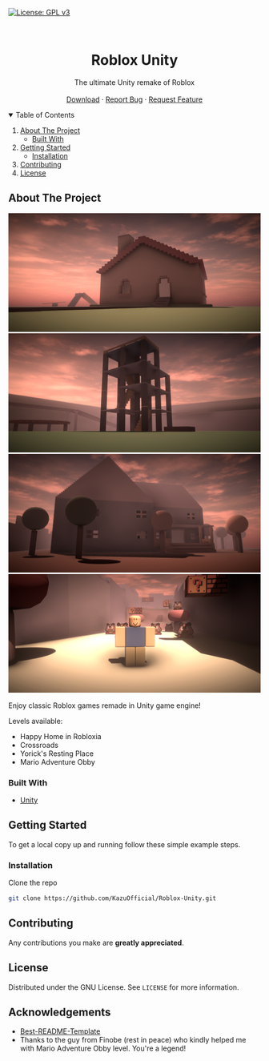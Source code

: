 [![License: GPL v3](https://img.shields.io/badge/License-GPLv3-blue.svg)](https://www.gnu.org/licenses/gpl-3.0)

<!-- PROJECT LOGO -->
<br />
  <h1 align="center">Roblox Unity</h1>

  <p align="center">
    The ultimate Unity remake of Roblox
    <br />
    <br />
    <a href="https://github.com/KazuOfficial/Roblox-Unity/releases">Download</a>
    ·
    <a href="https://github.com/KazuOfficial/Roblox-Unity/issues">Report Bug</a>
    ·
    <a href="https://github.com/KazuOfficial/Roblox-Unity/pulls">Request Feature</a>
  </p>
</p>

<!-- TABLE OF CONTENTS -->
<details open="open">
  <summary>Table of Contents</summary>
  <ol>
    <li>
      <a href="#about-the-project">About The Project</a>
      <ul>
        <li><a href="#built-with">Built With</a></li>
      </ul>
    </li>
    <li>
      <a href="#getting-started">Getting Started</a>
      <ul>
        <li><a href="#installation">Installation</a></li>
      </ul>
    </li>
    <li><a href="#contributing">Contributing</a></li>
    <li><a href="#license">License</a></li>
  </ol>
</details>

## About The Project

![alt text](https://github.com/KazuOfficial/Roblox-Unity/blob/master/Assets/Images/beautiful.png)
![alt text](https://github.com/KazuOfficial/Roblox-Unity/blob/master/Assets/Images/crossroads.png)
![alt text](https://github.com/KazuOfficial/Roblox-Unity/blob/master/Assets/Images/yorick.png)
![alt text](https://github.com/KazuOfficial/Roblox-Unity/blob/master/Assets/Images/gameplay.png)

Enjoy classic Roblox games remade in Unity game engine!

Levels available: 
* Happy Home in Robloxia
* Crossroads
* Yorick's Resting Place
* Mario Adventure Obby

### Built With

* [Unity](https://unity.com/)

<!-- GETTING STARTED -->
## Getting Started

To get a local copy up and running follow these simple example steps.

### Installation

Clone the repo
   ```sh
   git clone https://github.com/KazuOfficial/Roblox-Unity.git
   ```

<!-- CONTRIBUTING -->
## Contributing

Any contributions you make are **greatly appreciated**.

<!-- LICENSE -->
## License

Distributed under the GNU License. See `LICENSE` for more information.

<!-- ACKNOWLEDGEMENTS -->
## Acknowledgements
* [Best-README-Template](https://github.com/othneildrew/Best-README-Template)
* Thanks to the guy from Finobe (rest in peace) who kindly helped me with Mario Adventure Obby level. You're a legend!
